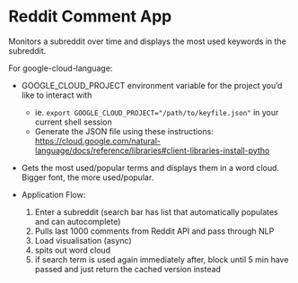 # Reddit Comment App

Monitors a subreddit over time and displays the most used keywords in the subreddit.


For google-cloud-language:

- GOOGLE_CLOUD_PROJECT environment variable for the project you’d like to interact with
    - ie. `export GOOGLE_CLOUD_PROJECT="/path/to/keyfile.json"` in your current shell session
    - Generate the JSON file using these instructions: https://cloud.google.com/natural-language/docs/reference/libraries#client-libraries-install-pytho

- Gets the most used/popular terms and displays them in a word cloud. Bigger font, the more used/popular.

- Application Flow: 
    1. Enter a subreddit (search bar has list that automatically populates and can autocomplete)
    2. Pulls last 1000 comments from Reddit API and pass through NLP
    3. Load visualisation (async)
    4. spits out word cloud
    5. if search term is used again immediately after, block until 5 min have passed and just return the cached version instead